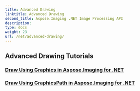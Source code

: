```yaml
---
title: Advanced Drawing
linktitle: Advanced Drawing
second_title: Aspose.Imaging .NET Image Processing API
description: 
type: docs
weight: 23
url: /net/advanced-drawing/
---
```


## Advanced Drawing Tutorials
### [Draw Using Graphics in Aspose.Imaging for .NET](./draw-using-graphics/)
### [Draw Using GraphicsPath in Aspose.Imaging for .NET](./draw-using-graphicspath/)